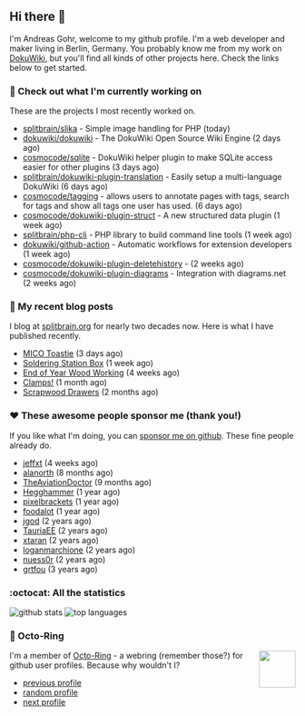 ## Hi there :wave:

I'm Andreas Gohr, welcome to my github profile. I'm a web developer and maker living in Berlin, Germany. You probably know me from my work on [DokuWiki](https://github.com/splitbrain/dokuwiki), but you'll find all kinds of other projects here. Check the links below to get started.

### :hammer: Check out what I'm currently working on

These are the projects I most recently worked on.


- [splitbrain/slika](https://github.com/splitbrain/slika) - Simple image handling for PHP (today)
- [dokuwiki/dokuwiki](https://github.com/dokuwiki/dokuwiki) - The DokuWiki Open Source Wiki Engine (2 days ago)
- [cosmocode/sqlite](https://github.com/cosmocode/sqlite) - DokuWiki helper plugin to make SQLite access easier for other plugins (3 days ago)
- [splitbrain/dokuwiki-plugin-translation](https://github.com/splitbrain/dokuwiki-plugin-translation) - Easily setup a multi-language DokuWiki (6 days ago)
- [cosmocode/tagging](https://github.com/cosmocode/tagging) - allows users to annotate pages with tags, search for tags and show all tags one user has used. (6 days ago)
- [cosmocode/dokuwiki-plugin-struct](https://github.com/cosmocode/dokuwiki-plugin-struct) - A new structured data plugin (1 week ago)
- [splitbrain/php-cli](https://github.com/splitbrain/php-cli) - PHP library to build command line tools (1 week ago)
- [dokuwiki/github-action](https://github.com/dokuwiki/github-action) - Automatic workflows for extension developers (1 week ago)
- [cosmocode/dokuwiki-plugin-deletehistory](https://github.com/cosmocode/dokuwiki-plugin-deletehistory) -  (2 weeks ago)
- [cosmocode/dokuwiki-plugin-diagrams](https://github.com/cosmocode/dokuwiki-plugin-diagrams) - Integration with diagrams.net (2 weeks ago)

### :scroll: My recent blog posts

I blog at [splitbrain.org](https://www.splitbrain.org) for nearly two decades now. Here is what I have published recently.


- [MICO Toastie](https://www.splitbrain.org/blog/2024-01/25-mico_toastie) (3 days ago)
- [Soldering Station Box](https://www.splitbrain.org/blog/2024-01/21-soldering_station_box) (1 week ago)
- [End of Year Wood Working](https://www.splitbrain.org/blog/2023-12/31-end-of-year-woodworking) (4 weeks ago)
- [Clamps!](https://www.splitbrain.org/blog/2023-12/28-clamps) (1 month ago)
- [Scrapwood Drawers](https://www.splitbrain.org/blog/2023-11/10-scrapwood_drawers) (2 months ago)

### :hearts:️ These awesome people sponsor me (thank you!)

If you like what I'm doing, you can [sponsor me on github](https://github.com/sponsors/splitbrain). These fine people already do.


- [jeffxt](https://github.com/jeffxt) (4 weeks ago)
- [alanorth](https://github.com/alanorth) (8 months ago)
- [TheAviationDoctor](https://github.com/TheAviationDoctor) (9 months ago)
- [Hegghammer](https://github.com/Hegghammer) (1 year ago)
- [pixelbrackets](https://github.com/pixelbrackets) (1 year ago)
- [foodalot](https://github.com/foodalot) (1 year ago)
- [jgod](https://github.com/jgod) (2 years ago)
- [TauriaEE](https://github.com/TauriaEE) (2 years ago)
- [xtaran](https://github.com/xtaran) (2 years ago)
- [loganmarchione](https://github.com/loganmarchione) (2 years ago)
- [nuess0r](https://github.com/nuess0r) (2 years ago)
- [grtfou](https://github.com/grtfou) (3 years ago)

### :octocat: All the statistics

 ![github stats](https://github-readme-stats.vercel.app/api?username=splitbrain&show_icons=true&hide_title=true)
![top languages](https://github-readme-stats.vercel.app/api/top-langs/?username=splitbrain&layout=compact)


### :octopus: Octo-Ring

<img width="64" height="65" src="https://octo-ring.com/static/img/octo.png" align="right" alt="">

I'm a member of [Octo-Ring](https://octo-ring.com/) - a webring (remember those?) for github user profiles. Because why wouldn't I? 

* [previous profile](https://octo-ring.com/p/splitbrain/prev)
* [random profile](https://octo-ring.com/p/splitbrain/random)
* [next profile](https://octo-ring.com/p/splitbrain/next)

